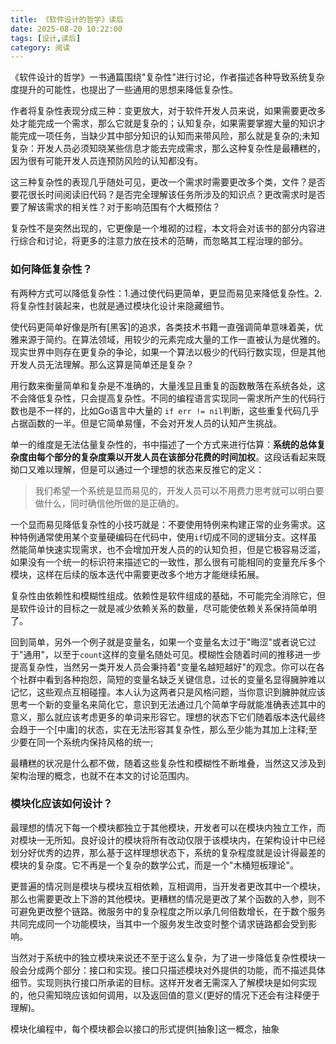 ```yaml
---
title: 《软件设计的哲学》读后
date: 2025-08-20 10:22:00
tags: [设计,读后]
category: 阅读
---
```


《软件设计的哲学》一书通篇围绕"复杂性"进行讨论，作者描述各种导致系统复杂度提升的可能性，也提出了一些通用的思想来降低复杂性。

作者将复杂性表现分成三种：变更放大，对于软件开发人员来说，如果需要更改多处才能完成一个需求，那么它就是复杂的；认知复杂，如果需要掌握大量的知识才能完成一项任务，当缺少其中部分知识的认知而来带风险，那么就是复杂的;未知复杂：开发人员必须知晓某些信息才能去完成需求，那么这种复杂性是最糟糕的，因为很有可能开发人员连预防风险的认知都没有。

这三种复杂性的表现几乎随处可见，更改一个需求时需要更改多个类，文件？是否要花很长时间阅读旧代码？是否完全理解该任务所涉及的知识点？更改需求时是否要了解该需求的相关性？对于影响范围有个大概预估？

复杂性不是突然出现的，它更像是一个堆砌的过程，本文将会对该书的部分内容进行综合和讨论，将更多的注意力放在技术的范畴，而忽略其工程治理的部分。



### 如何降低复杂性？

有两种方式可以降低复杂性：1.通过使代码更简单，更显而易见来降低复杂性。2.将复杂性封装起来，也就是通过模块化设计来隐藏细节。

使代码更简单好像是所有[黑客]的追求，各类技术书籍一直强调简单意味着美，优雅来源于简约。在算法领域，用较少的元素完成大量的工作一直被认为是优雅的。现实世界中则存在更复杂的争论，如果一个算法以极少的代码行数实现，但是其他开发人员无法理解。那么这算是简单还是复杂？

用行数来衡量简单和复杂是不准确的，大量浅显且重复的函数散落在系统各处，这不会降低复杂性，只会提高复杂性。不同的编程语言实现同一需求所产生的代码行数也是不一样的，比如Go语言中大量的 `if err != nil`判断，这些重复代码几乎占据函数的一半。但是它简单易懂，不会对开发人员的认知产生挑战。

单一的维度是无法估量复杂性的，书中描述了一个方式来进行估算：**系统的总体复杂度由每个部分的复杂度乘以开发人员在该部分花费的时间加权**。这段话看起来既拗口又难以理解，但是可以通过一个理想的状态来反推它的定义：

> 我们希望一个系统是显而易见的，开发人员可以不用费力思考就可以明白要做什么，同时确信他所做的是正确的。

一个显而易见降低复杂性的小技巧就是：不要使用特例来构建正常的业务需求。这种特例通常使用某个变量硬编码在代码中，使用`if`切成不同的逻辑分支。这样虽然能简单快速实现需求，也不会增加开发人员的的认知负担，但是它极容易泛滥，如果没有一个统一的标识符来描述它的一致性，那么很有可能相同的变量充斥多个模块，这样在后续的版本迭代中需要更改多个地方才能继续拓展。

复杂性由依赖性和模糊性组成。依赖性是软件组成的基础，不可能完全消除它，但是软件设计的目标之一就是减少依赖关系的数量，尽可能使依赖关系保持简单明了。

回到简单，另外一个例子就是变量名，如果一个变量名太过于"晦涩"或者说它过于"通用"，以至于`count`这样的变量名随处可见。模糊性会随着时间的推移进一步提高复杂性，当然另一类开发人员会秉持着"变量名越短越好"的观念。你可以在各个社群中看到各种抱怨，简短的变量名缺乏关键信息，过长的变量名显得臃肿难以记忆，这些观点互相碰撞。本人认为这两者只是风格问题，当你意识到臃肿就应该思考一个新的变量名来简化它，意识到无法通过几个简单字母就能准确表述其中的意义，那么就应该考虑更多的单词来形容它。理想的状态下它们随着版本迭代最终会趋于一个[中庸]的状态，实在无法形容其复杂性，那么至少能为其加上注释;至少要在同一个系统内保持风格的统一;

最糟糕的状况是什么都不做，随着这些复杂性和模糊性不断堆叠，当然这又涉及到架构治理的概念，也就不在本文的讨论范围内。





### 模块化应该如何设计？

最理想的情况下每一个模块都独立于其他模块，开发者可以在模块内独立工作，而对模块一无所知。良好设计的模块将所有改动仅限于该模块内，在架构设计中已经划分好优秀的边界，那么基于这样理想状态下，系统的复杂程度就是设计得最差的模块的复杂度。它不再是一个复杂的数学公式，而是一个"木桶短板理论"。

更普遍的情况则是模块与模块互相依赖，互相调用，当开发者更改其中一个模块，那么也需要更改上下游的其他模块。更糟糕的情况是更改了某个函数的入参，则不可避免更改整个链路。微服务中的复杂程度之所以承几何倍数增长，在于数个服务共同完成同一个功能模块，当其中一个服务发生改变时整个请求链路都会受到影响。

当然对于系统中的独立模块来说还不至于这么复杂，为了进一步降低复杂性模块一般会分成两个部分：接口和实现。接口只描述模块对外提供的功能，而不描述具体细节。实现则执行接口所承诺的目标。这样开发者无需深入了解模块是如何实现的，他只需知晓应该如何调用，以及返回值的意义(更好的情况下还会有注释便于理解)。

模块化编程中，每个模块都会以接口的形式提供[抽象]这一概念，抽象











